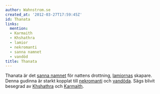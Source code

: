 ```yaml
---
author: Wahnstrom.se
created_at: '2012-03-27T17:59:45Z'
id: Thanata
links:
  mention:
  - Karmaith
  - Khshathra
  - lamior
  - nekromanti
  - sanna namnet
  - vandöd
title: Thanata
---
```


Thanata är det [sanna namnet] för nattens drottning, [lamiornas] skapare. Denna gudinna är starkt
kopplat till [nekromanti] och [vandöda]. Sägs blivit besegrad av [Khshathra] och [Karmaith].

  [sanna namnet]: sanna_namnet
  [lamiornas]: lamior
  [nekromanti]: nekromanti
  [vandöda]: vandöd
  [Khshathra]: Khshathra
  [Karmaith]: Karmaith